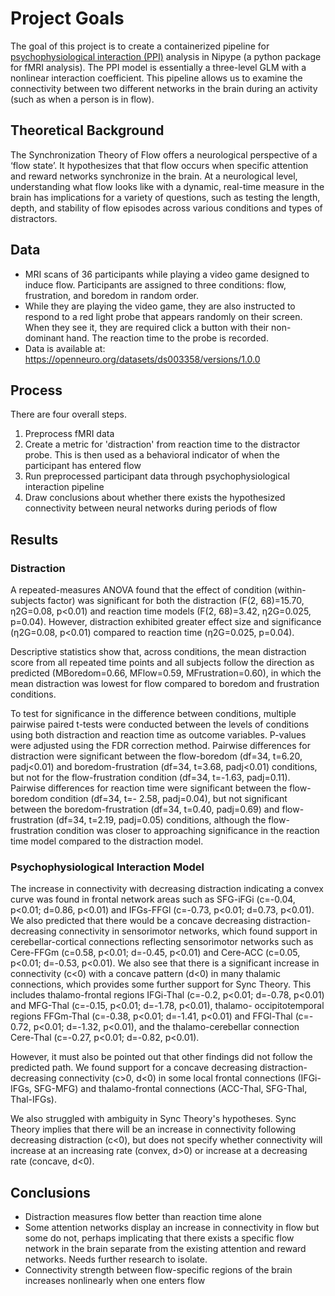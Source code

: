 # Project Goals
The goal of this project is to create a containerized pipeline for [psychophysiological interaction (PPI)](https://www.ncbi.nlm.nih.gov/pmc/articles/PMC3375893/) analysis in Nipype (a python package for fMRI analysis). The PPI model is essentially a three-level GLM with a nonlinear interaction coefficient. This pipeline allows us to examine the connectivity between two different networks in the brain during an activity (such as when a person is in flow). 

## Theoretical Background
The Synchronization Theory of Flow offers a neurological perspective of a ‘flow state’. It hypothesizes that that flow occurs when specific attention and reward networks synchronize in the brain. At a neurological level, understanding what flow looks like with a dynamic, real-time measure in the brain has implications for a variety of questions, such as testing the length, depth, and stability of flow episodes across various conditions and types of distractors. 

## Data
- MRI scans of 36 participants while playing a video game designed to induce flow. Participants are assigned to three conditions: flow, frustration, and boredom in random order.
- While they are playing the video game, they are also instructed to respond to a red light probe that appears randomly on their screen. When they see it, they are required click a button with their non-dominant hand. The reaction time to the probe is recorded.
- Data is available at: https://openneuro.org/datasets/ds003358/versions/1.0.0

## Process
There are four overall steps.
1. Preprocess fMRI data
2. Create a metric for 'distraction' from reaction time to the distractor probe. This is then used as a behavioral indicator of when the participant has entered flow
3. Run preprocessed participant data through psychophysiological interaction pipeline
4. Draw conclusions about whether there exists the hypothesized connectivity between neural networks during periods of flow 

## Results
### Distraction
A repeated-measures ANOVA found that the effect of condition (within-subjects factor) was significant for both the distraction (F(2, 68)=15.70, η2G=0.08, p<0.01) and reaction time models (F(2, 68)=3.42, η2G=0.025, p=0.04). However, distraction exhibited greater effect size and significance (η2G=0.08, p<0.01) compared to reaction time (η2G=0.025, p=0.04).

Descriptive statistics show that, across conditions, the mean distraction score from all repeated time points and all subjects follow the direction as predicted (MBoredom=0.66, MFlow=0.59, MFrustration=0.60), in which the mean distraction was lowest for flow compared to boredom and frustration conditions.

To test for significance in the difference between conditions, multiple pairwise paired t-tests were conducted between the levels of conditions using both distraction and reaction time as outcome variables. P-values were adjusted using the FDR correction method. Pairwise differences for distraction were significant between the flow-boredom (df=34, t=6.20, padj<0.01) and boredom-frustration (df=34, t=3.68, padj<0.01) conditions, but not for the flow-frustration condition (df=34, t=-1.63, padj=0.11). Pairwise differences for reaction time were significant between the flow-boredom condition (df=34, t=- 2.58, padj=0.04), but not significant between the boredom-frustration (df=34, t=0.40, padj=0.69) and flow-frustration (df=34, t=2.19, padj=0.05) conditions, although the flow-frustration condition was closer to approaching significance in the reaction time model compared to the distraction model.

### Psychophysiological Interaction Model
The increase in connectivity with decreasing distraction indicating a convex curve was found in frontal network areas such as SFG-iFGi (c=-0.04, p<0.01; d=0.86, p<0.01) and IFGs-FFGl (c=-0.73, p<0.01; d=0.73, p<0.01). We also predicted that there would be a concave decreasing distraction- decreasing connectivity in sensorimotor networks, which found support in cerebellar-cortical connections reflecting sensorimotor networks such as Cere-FFGm (c=0.58, p<0.01; d=-0.45, p<0.01) and Cere-ACC (c=0.05, p<0.01; d=-0.53, p<0.01). We also see that there is a significant increase in connectivity (c<0) with a concave pattern (d<0) in many thalamic connections, which provides some further support for Sync Theory. This includes thalamo-frontal regions IFGi-Thal (c=-0.2, p<0.01; d=-0.78, p<0.01) and MFG-Thal (c=-0.15, p<0.01; d=-1.78, p<0.01), thalamo- occipitotemporal regions FFGm-Thal (c=-0.38, p<0.01; d=-1.41, p<0.01) and FFGl-Thal (c=- 0.72, p<0.01; d=-1.32, p<0.01), and the thalamo-cerebellar connection Cere-Thal (c=-0.27, p<0.01; d=-0.82, p<0.01).

However, it must also be pointed out that other findings did not follow the predicted path. We found support for a concave decreasing distraction- decreasing connectivity (c>0, d<0) in some local frontal connections (IFGi-IFGs, SFG-MFG) and thalamo-frontal connections (ACC-Thal, SFG-Thal, Thal-IFGs).

We also struggled with ambiguity in Sync Theory's hypotheses. Sync Theory implies that there will be an increase in connectivity following decreasing distraction (c<0), but does not specify whether connectivity will increase at an increasing rate (convex, d>0) or increase at a decreasing rate (concave, d<0).

## Conclusions
- Distraction measures flow better than reaction time alone
- Some attention networks display an increase in connectivity in flow but some do not, perhaps implicating that there exists a specific flow network in the brain separate from the existing attention and reward networks. Needs further research to isolate. 
- Connectivity strength between flow-specific regions of the brain increases nonlinearly when one enters flow

